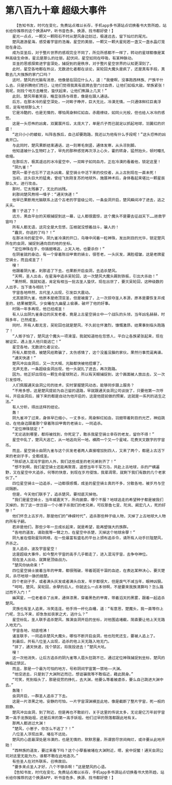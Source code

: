 # 第八百九十章 超级大事件
        【告知书友，时代在变化，免费站点难以长存，手机app多书源站点切换看书大势所趋，站长给你推荐的这个换源APP，听书音色多、换源、找书都好使！】
       星光一点点，一颗又一颗陨石不时从楚风身边划过，极速远去，留下灿烂的尾光。
       楚风遨游星海，感受着宇宙的浩瀚，星空的美丽，一颗又一颗大星宛若一盏又一盏水晶灯笼挂在身边。
       成为亚圣后，对于整片世界的感观完全不同了，所见所感都不一样了，转动的星球都像是某种高级生命体，星云是那么的壮丽，起伏间，星空如同在呼吸，有某种脉动。
       亚圣的思感探索进宇宙深处，捕捉到的是秩序，对于整片星空世界的认知更深刻了。
       此时，星空各地都在热议，无数进化者都在谈论，吴轮回大魔头是疯了，还是真有手段，真敢去几大强族的家门口吗？
       这时，楚风的光脑有消息，他像是在回应什么人，道：“我傻啊，没事跑西林族、尸族干什么去，只是折腾他们而已，让他们觉得我真有底牌去登门讨血债，让他们如临大敌，举族紧张！我呢，则找个地方去睡觉，蛰伏起来，让他们焦躁上几天！”
       此刻，楚风带着笑容，略显张扬与得意，像是在跟人通话。
       后方，在那冰冷的星空深处，一对眸子睁开，巨大无比，冷漠无情，一只通体鲜红巨禽浮现，足有地球那么大！
       它是冷酷的，也是无情的，哪怕周身鲜红如血，赤霞缭绕，如同火光般，但也给人冰冷的感觉。
       这是一头恐怖的凶禽，双翼展开后，太庞大了，单是爪子而已就足以抓起地球，羽翼红的炽盛！
       “这只小小的蝼蚁，叫阵各族后，自己却要跑路，我还以为他有什么手段呢！”这头恐怖的凶禽开口。
       与此同时，楚风果断结束通话，这一刻寒毛倒竖，通体发寒，从头凉到脚。
       他知道被什么生物盯上了，早先的那种感觉再次浮上心头，霍的转身，猛然抬头，顿时瞳孔收缩。
       在那后方，极其遥远的冰冷星空中，一双眸子如同血月，正在冷漠的看着他，锁定这里！
       “阴九雀！”
       楚风一辈子也忘不了这头凶禽，星空骑士中活下来的佼佼者，从上古到现在一直未死！
       当初，这头巨大的猛禽，曾经飞到刚复苏的地球外，施展神术后，身体看起来堪比一颗星辰那么大，进行攻击。
       那时，它太残暴了，无比的凶残。
       刹那间楚风熬唠一嗓子：“通天快递！”
       他早已果断用光脑联系上这个古老的宇宙级公司，一条虫洞开启，楚风瞬间冲了进去，逃之夭夭。
       撒丫子逃了？！
       远方，黑血平台的天眼捕捉到这一幕，让人都很震惊，这个魔头不是要去征战天下……拯救宇宙吗？
       所有人都无语，这完全是大忽悠，压根就没想着战斗，骗人的！
       “蠢货，你逃的了吗？！”
       在那冰冷的星空中，阴九雀冷漠的开口，鸟喙中闲着一粒神珠，发出刺目的光华，锁定楚风所在的虫洞，捕捉到通向目的地的坐标。
       “定位神珠在手，你插翅难逃，上天入地，也要杀你！”
       在阴雀就的身边，有一个穿着陈旧甲胄的骑士，很苍老，一头灰发，满脸褶皱，这是老牌星空骑士，而且成圣了！
       嗖！
       他跟着阴九雀，刹那追了下去，也果断开启虫洞，去追杀楚风。
       “天啊，圣人出击，在星海中追杀吴轮回，这一次楚风大魔头踢到铁板，引出大杀劫！”
       “果然啊，我就知道，肯定有相当一批古圣人蛰伏，现在出世了，要灭吴轮回，这种级数的人出手，当下谁与相抗？”
       宇宙各地哗然，古代圣人出现，引发巨大震动。
       尤其是阴九雀，他原本是绝顶亚圣，但是被废了，上一次掠夺圣人本源，原本是要恢复并成圣的，结果被楚风、少女曦在九幽星上偷袭，破坏了他的好事。
       时隔一年多再现，他已经成圣！
       有人认出阴九雀身边的灰发老者，竟是上古星空骑士中一个战队的头领，当年凶名赫赫，时隔多年，已然成圣。
       同时，所有人都无言，吴轮回也就是楚风，不久前壮怀激烈，慷慨激昂，结果事到临头跑路了！
       “人贩子怕了，楚风这个魔头一项滑溜，我就知道他在忽悠人，平白让各族紧张起来，现在被证实，遇上圣人他只能逃亡！”
       星空各地，无数进化者议论。
       所有人都觉得，被楚风给欺骗了，太伤感情了，这个没羞没臊的家伙，果然行事荒诞离谱。
       “通天快递！”
       楚风冲出虫洞后，又一次大喊，光脑都快被他捏爆了。
       无声无息，一条超级虫洞出现，他一头就扎了进去，再次跑路。
       因为，他正好出现在一颗生命星球附近，所以有天眼捕捉到，这个画面被人放出去，又一次引发惊呼。
       人们佩服通天虫洞公司的技术，实时掌握楚风动态，能够同步跟上服务？
       “不用多想，这是楚风提前为自己留的退路，早就跟通天虫洞公司谈拢了，只要他第一次呼叫，开启虫洞后，接下来的都是自动为他开启的，这是他提前做的预案，这就是一系列的逃生之法。”
       有人分析，得出这样的结论。
       轰！
       阴九雀冲了过来，身体早已缩小，一丈多长，周身鲜红如血，羽翅带着刺目的光芒，神焰跳动，在他身边跟着那个穿着陈旧甲胄的老骑士，一同追杀。
       “定位神珠锁定！”
       “无论逃到哪里，都将被找到，你死定了，敢杀我星空骑士幸存的老友，留你不得！”
       星空中乱了，楚风大逃亡，从一地逃向另一地，横跨一个又一个星域，花费天文数字的宇宙币。
       而且，星空骑士由阴九雀与这个灰发老者两人直接增加到四人，又来了两个，都是上古活下来的老刽子手，全都成圣。
       “除却进入混沌宇宙的人外，我们这些成圣的老兄弟到齐了！”
       “想不到啊，我们星空骑士还能再聚首，遥想当年千军万马，共赴上古地球，杀的尸横遍野，又在星空中大追杀，何等的快意，到现在岁月侵蚀，我辈凋零，就剩下我们有数的几个老家伙了。”
       四位星空骑士一边追杀，一边都很感慨，成圣的星空骑士真的不多，分散各地，被岁月与空间隔断。
       但是，今天他们联手了，追杀楚风，要彻底灭掉他。
       “我们是星空骑士，当年威震天下，所向披靡，哪个不服？地球逃走的希望种子都是被我们灭掉的，到了这一世岂容一个小崽子杀我们的老兄弟，可叹那鱼七变、陀岚、阚宏几人，死的好惨！”
       他们怀念上古岁月，那是他们的“峥嵘时代”，追杀那些种子级人物，灭掉了上古地球大人物的所有子嗣。
       若非是他们，那些少年一旦成长起来，就是希望，能再塑强大的族群。
       “各地的道友，请助我等一臂之力，在星空中杀楚，灭掉这个地球余孽！”
       阴九雀在借助星际网络，在一些最富有盛名的平台上颁布追杀令，请所有人动手拦阻楚风，齐杀之。
       圣人追杀，波及宇宙星空！
       这是超级大事件，如今整片宇宙的高手几乎都走了，进入混沌宇宙，去争夺神位。
       现在圣人出动，就算是顶级战力。
       “楚风你纳命来！”
       四位星空骑士披着当年的甲胄，都很残破，带着斑斑干涸的血迹，在表达某种决心，要灭楚风，杀尽地球一脉的翘楚。
       四个老刽子手，或者满头灰发或者满头白发，年岁都很大，但是戾气不减当年，眼神凶狠。
       “呵呵，楚风，吴轮回，余孽的后人，你就这么一点本领啊，不是要来我族清算吗？怎么路过而不入门！”
       幽冥星，一位老者杀了出来，通体漆黑，穿着黑色的甲胄，带着滔天的黑雾，跟着一起追杀楚风。
       灵族也有圣人追来，冷笑连连，他手持一杆化血幡，道：“有意思，楚魔头，我一直等你上门呢，怎么不来，却急急如丧家之犬，逃什么？”
       星空纷乱，圣人联手追杀楚风，推演虫洞开启的坐标，对他围追堵截，简直要让他上天无路入地无门。
       宇宙各地，彻底喧沸！
       诸圣联手，一同追杀楚风大魔头，哪怕不断开启虫洞，他也险死还生，要被人追上了。
       到最后，共有八位圣人出现，追杀的他上天无路入地无门。
       “拼了，通天快递，找个禁区，将我投进去！”楚风大吼。
       嗖！
       这一次他消失，让后方追杀的阴九雀等人眉头狂跳不已，通过定位神珠捕捉到坐标，楚风的确临近禁区。
       而且，那是一个最为可怕的地方，号称阴间宇宙第一禁地——大渊。
       “他没进去，只是到了大渊附近而已，想诓骗我等不敢临近，藉此脱身。”
       “可笑，死到临头了，那是徒劳的挣扎，去大渊，他要么等着被虐杀，要么自己跳进大渊中去。”
       轰隆！
       虫洞开启，一群圣人追杀了下去。
       这是一片漆黑之地，安静的可怕，一片宇宙深渊横亘此地，像是截断了整片宇宙，死一般的寂静。
       楚风冲出虫洞，到了附近，但是再也不敢前行，关于这里的传说太多，无论是亿万年前宇宙第一高手龙族始祖，还是后来的第一高手妖祖，他们过早的殒落都跟此地有关。
       那两人都进过大渊！
       “楚风，小崽子，你怎么不逃了？！”
       八位圣人浮现出来，堵在不远处。
       楚风的心底最深处是冷漠的，也是无情的，默默思量，所谓尝尽世间绚烂，或许要从此地开始！
       “西林族的道友，要过来看下吗？这个小孽畜被堵在大渊附近，嗯，瓮中捉鳖！通天虫洞公司对这里无能为力，谁都不敢在此地造次。”
       有些圣人在对外联系，召唤故旧。
       “要多来点圣人才好，八个不够杀啊！”这是楚风的心语。
       【告知书友，时代在变化，免费站点难以长存，手机app多书源站点切换看书大势所趋，站长给你推荐的这个换源APP，听书音色多、换源、找书都好使！】